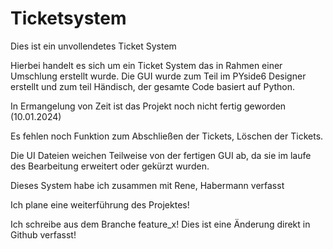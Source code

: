 # Ticketsystem
Dies ist ein unvollendetes Ticket System

Hierbei handelt es sich um ein Ticket System das in Rahmen einer Umschlung erstellt wurde.
Die GUI wurde zum Teil im PYside6 Designer erstellt und zum teil Händisch, der gesamte Code basiert auf Python.

In Ermangelung von Zeit ist das Projekt noch nicht fertig geworden (10.01.2024)

Es fehlen noch Funktion zum Abschließen der Tickets, Löschen der Tickets.

Die UI Dateien weichen Teilweise von der fertigen GUI ab, da sie im laufe des Bearbeitung erweitert oder gekürzt wurden.

Dieses System habe ich zusammen mit Rene, Habermann verfasst

Ich plane eine weiterführung des Projektes!

Ich schreibe aus dem Branche feature_x!
Dies ist eine Änderung direkt in Github verfasst!
